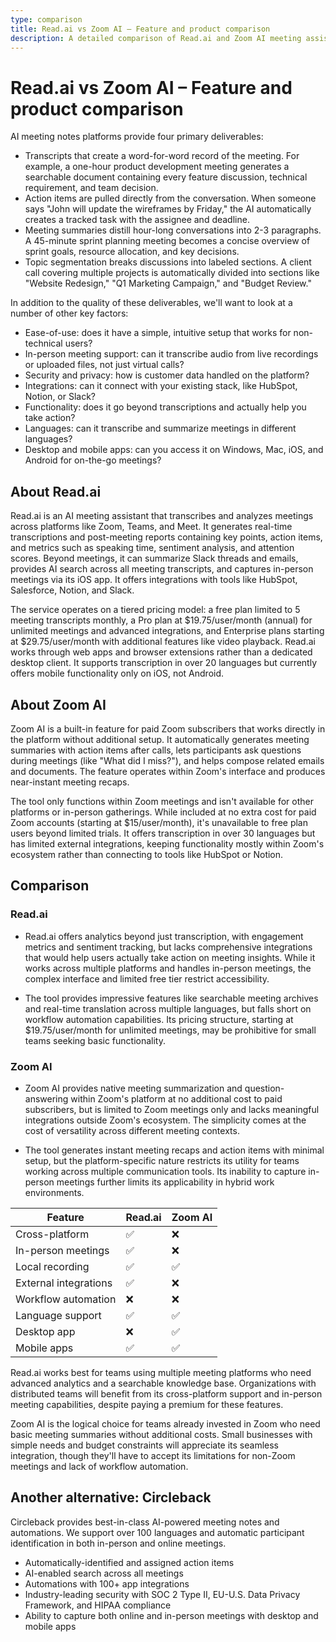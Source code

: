 ```yaml
---
type: comparison
title: Read.ai vs Zoom AI – Feature and product comparison
description: A detailed comparison of Read.ai and Zoom AI meeting assistant platforms, evaluating their features, pricing, integrations, and use cases.
---
```


# Read.ai vs Zoom AI – Feature and product comparison

AI meeting notes platforms provide four primary deliverables:
* Transcripts that create a word-for-word record of the meeting. For example, a one-hour product development meeting generates a searchable document containing every feature discussion, technical requirement, and team decision.
* Action items are pulled directly from the conversation. When someone says "John will update the wireframes by Friday," the AI automatically creates a tracked task with the assignee and deadline.
* Meeting summaries distill hour-long conversations into 2-3 paragraphs. A 45-minute sprint planning meeting becomes a concise overview of sprint goals, resource allocation, and key decisions.
* Topic segmentation breaks discussions into labeled sections. A client call covering multiple projects is automatically divided into sections like "Website Redesign," "Q1 Marketing Campaign," and "Budget Review."

In addition to the quality of these deliverables, we'll want to look at a number of other key factors:
* Ease-of-use: does it have a simple, intuitive setup that works for non-technical users?
* In-person meeting support: can it transcribe audio from live recordings or uploaded files, not just virtual calls?
* Security and privacy: how is customer data handled on the platform?
* Integrations: can it connect with your existing stack, like HubSpot, Notion, or Slack?
* Functionality: does it go beyond transcriptions and actually help you take action?
* Languages: can it transcribe and summarize meetings in different languages?
* Desktop and mobile apps: can you access it on Windows, Mac, iOS, and Android for on-the-go meetings?

## About Read.ai
Read.ai is an AI meeting assistant that transcribes and analyzes meetings across platforms like Zoom, Teams, and Meet. It generates real-time transcriptions and post-meeting reports containing key points, action items, and metrics such as speaking time, sentiment analysis, and attention scores. Beyond meetings, it can summarize Slack threads and emails, provides AI search across all meeting transcripts, and captures in-person meetings via its iOS app. It offers integrations with tools like HubSpot, Salesforce, Notion, and Slack.

The service operates on a tiered pricing model: a free plan limited to 5 meeting transcripts monthly, a Pro plan at $19.75/user/month (annual) for unlimited meetings and advanced integrations, and Enterprise plans starting at $29.75/user/month with additional features like video playback. Read.ai works through web apps and browser extensions rather than a dedicated desktop client. It supports transcription in over 20 languages but currently offers mobile functionality only on iOS, not Android.

## About Zoom AI
Zoom AI is a built-in feature for paid Zoom subscribers that works directly in the platform without additional setup. It automatically generates meeting summaries with action items after calls, lets participants ask questions during meetings (like "What did I miss?"), and helps compose related emails and documents. The feature operates within Zoom's interface and produces near-instant meeting recaps.

The tool only functions within Zoom meetings and isn't available for other platforms or in-person gatherings. While included at no extra cost for paid Zoom accounts (starting at $15/user/month), it's unavailable to free plan users beyond limited trials. It offers transcription in over 30 languages but has limited external integrations, keeping functionality mostly within Zoom's ecosystem rather than connecting to tools like HubSpot or Notion.

## Comparison
### Read.ai

* Read.ai offers analytics beyond just transcription, with engagement metrics and sentiment tracking, but lacks comprehensive integrations that would help users actually take action on meeting insights. While it works across multiple platforms and handles in-person meetings, the complex interface and limited free tier restrict accessibility.

* The tool provides impressive features like searchable meeting archives and real-time translation across multiple languages, but falls short on workflow automation capabilities. Its pricing structure, starting at $19.75/user/month for unlimited meetings, may be prohibitive for small teams seeking basic functionality.

### Zoom AI

* Zoom AI provides native meeting summarization and question-answering within Zoom's platform at no additional cost to paid subscribers, but is limited to Zoom meetings only and lacks meaningful integrations outside Zoom's ecosystem. The simplicity comes at the cost of versatility across different meeting contexts.

* The tool generates instant meeting recaps and action items with minimal setup, but the platform-specific nature restricts its utility for teams working across multiple communication tools. Its inability to capture in-person meetings further limits its applicability in hybrid work environments.

| Feature | Read.ai | Zoom AI |
|---------|---------|---------|
| Cross-platform | ✅ | ❌ |
| In-person meetings | ✅ | ❌ |
| Local recording | ✅ | ✅ |
| External integrations | ✅ | ❌ |
| Workflow automation | ❌ | ❌ |
| Language support | ✅ | ✅ |
| Desktop app | ❌ | ✅ |
| Mobile apps | ✅ | ✅ |

Read.ai works best for teams using multiple meeting platforms who need advanced analytics and a searchable knowledge base. Organizations with distributed teams will benefit from its cross-platform support and in-person meeting capabilities, despite paying a premium for these features.

Zoom AI is the logical choice for teams already invested in Zoom who need basic meeting summaries without additional costs. Small businesses with simple needs and budget constraints will appreciate its seamless integration, though they'll have to accept its limitations for non-Zoom meetings and lack of workflow automation.

## Another alternative: Circleback
Circleback provides best-in-class AI-powered meeting notes and automations. We support over 100 languages and automatic participant identification in both in-person and online meetings.
* Automatically-identified and assigned action items
* AI-enabled search across all meetings
* Automations with 100+ app integrations
* Industry-leading security with SOC 2 Type II, EU-U.S. Data Privacy Framework, and HIPAA compliance
* Ability to capture both online and in-person meetings with desktop and mobile apps